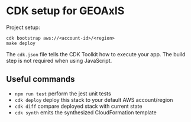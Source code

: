 # CDK setup for GEOAxIS

Project setup:

```
cdk bootstrap aws://<account-id>/<region>
make deploy
```

The `cdk.json` file tells the CDK Toolkit how to execute your app. The build step is not required when using JavaScript.

## Useful commands

* `npm run test`         perform the jest unit tests
* `cdk deploy`           deploy this stack to your default AWS account/region
* `cdk diff`             compare deployed stack with current state
* `cdk synth`            emits the synthesized CloudFormation template
